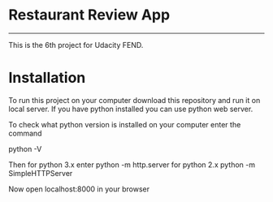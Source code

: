 # Restaurant Review App
---
This is the 6th project for Udacity FEND.  

# Installation

To run this project on your computer download this repository and run it on local server. If you have python installed you can use python web server. 

To check what python version is installed on your computer enter the command

python -V

Then for python 3.x enter python -m http.server
for python 2.x  python -m SimpleHTTPServer

Now open localhost:8000 in your browser

